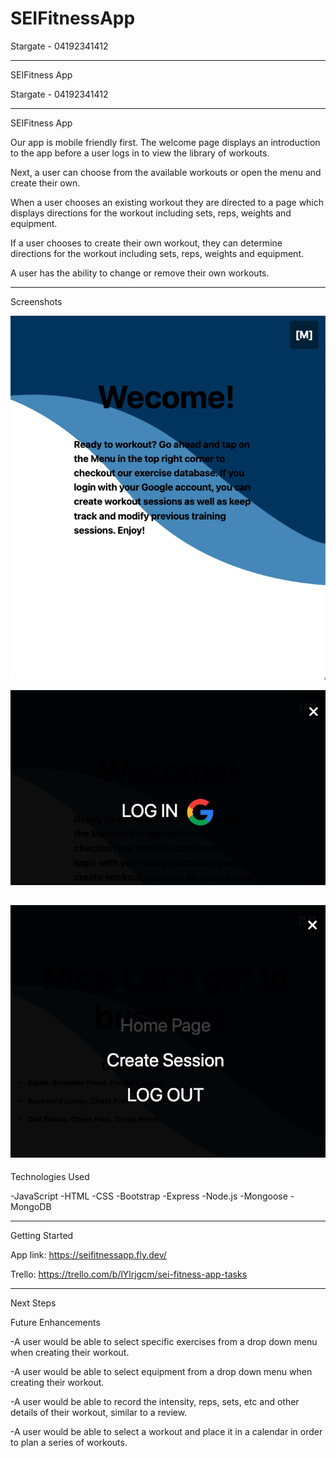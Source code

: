 # SEIFitnessApp

Stargate - 04192341412

--------------------------------------

SEIFitness App


Stargate - 04192341412

--------------------------------------

SEIFitness App


Our app is mobile friendly first. The welcome page displays an introduction to the app before a user logs in to view the library of workouts. 


Next, a user can choose from the available workouts or open the menu and create their own. 


When a user chooses an existing workout they are directed to a page which displays directions for the workout including sets, reps, weights and equipment.


If a user chooses to create their own workout, they can determine directions for the workout including sets, reps, weights and equipment.


A user has the ability to change or remove their own workouts.


----------------------------------------

Screenshots


![Alt text](app-screenshots/welcomepage.png)

![Alt text](app-screenshots/log-in-overlay.png)

![Alt text](app-screenshots/logged-in-overlay.png)
----------------------------------------

Technologies Used


-JavaScript
-HTML
-CSS
-Bootstrap
-Express
-Node.js
-Mongoose
-MongoDB

----------------------------------------
Getting Started

App link:
https://seifitnessapp.fly.dev/



Trello:
https://trello.com/b/lYlrjgcm/sei-fitness-app-tasks

----------------------------------------
Next Steps


Future Enhancements

-A user would be able to select specific exercises from a drop down menu when creating their workout.

-A user would be able to select equipment from a drop down menu when creating their workout.

-A user would be able to record the intensity, reps, sets, etc and other details of their workout, similar to a review.

-A user would be able to select a workout and place it in a calendar in order to plan a series of workouts.

